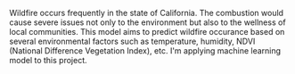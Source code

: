 Wildfire occurs frequently in the state of California. The combustion would cause severe issues not only to the environment but also to the wellness of local communities. This model aims to predict wildfire occurance based on several environmental factors such as temperature, humidity, NDVI (National Difference Vegetation Index), etc. I'm applying machine learning model to this project. 
